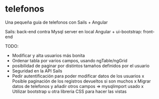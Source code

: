 # telefonos

Una pequeña guía de telefonos con Sails + Angular

Sails: back-end contra Mysql server en local
Angular + ui-bootstrap: front-end

TODO:

- Modificar y alta usuarios más bonita
- Ordenar tabla por varios campos, usando ngTable/ngGrid
- posibilidad de paginar por distintos tamaños definidos por el usuario
- Seguridad en la API Sails
- Pedir autentificación para poder modificar datos de los usuarios
x Posible paginación de los registros devueltos si son muchos
x Migrar datos de telefonos y añadir otros campos => mysqlimport usado
x Utilizar bootstrap u otra libreria CSS para hacer las vistas
